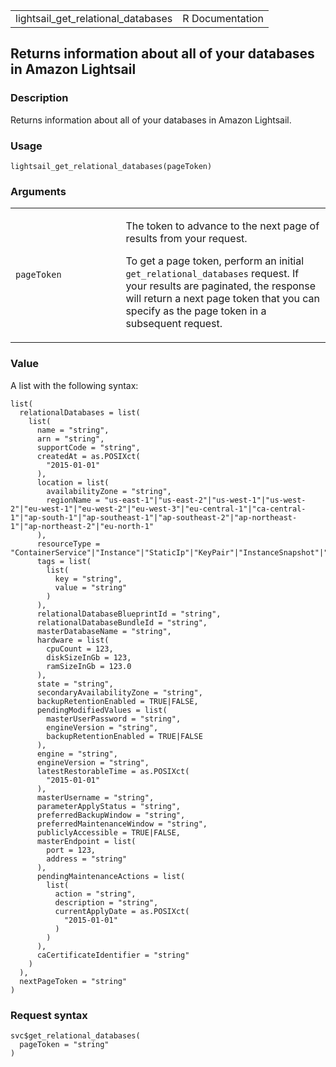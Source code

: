 <table style="width: 100%;">
<tbody>
<tr class="odd">
<td>lightsail_get_relational_databases</td>
<td style="text-align: right;">R Documentation</td>
</tr>
</tbody>
</table>

## Returns information about all of your databases in Amazon Lightsail

### Description

Returns information about all of your databases in Amazon Lightsail.

### Usage

    lightsail_get_relational_databases(pageToken)

### Arguments

<table>
<colgroup>
<col style="width: 35%" />
<col style="width: 65%" />
</colgroup>
<tbody>
<tr class="odd">
<td><code
id="lightsail_get_relational_databases_:_pageToken">pageToken</code></td>
<td><p>The token to advance to the next page of results from your
request.</p>
<p>To get a page token, perform an initial
<code>get_relational_databases</code> request. If your results are
paginated, the response will return a next page token that you can
specify as the page token in a subsequent request.</p></td>
</tr>
</tbody>
</table>

### Value

A list with the following syntax:

    list(
      relationalDatabases = list(
        list(
          name = "string",
          arn = "string",
          supportCode = "string",
          createdAt = as.POSIXct(
            "2015-01-01"
          ),
          location = list(
            availabilityZone = "string",
            regionName = "us-east-1"|"us-east-2"|"us-west-1"|"us-west-2"|"eu-west-1"|"eu-west-2"|"eu-west-3"|"eu-central-1"|"ca-central-1"|"ap-south-1"|"ap-southeast-1"|"ap-southeast-2"|"ap-northeast-1"|"ap-northeast-2"|"eu-north-1"
          ),
          resourceType = "ContainerService"|"Instance"|"StaticIp"|"KeyPair"|"InstanceSnapshot"|"Domain"|"PeeredVpc"|"LoadBalancer"|"LoadBalancerTlsCertificate"|"Disk"|"DiskSnapshot"|"RelationalDatabase"|"RelationalDatabaseSnapshot"|"ExportSnapshotRecord"|"CloudFormationStackRecord"|"Alarm"|"ContactMethod"|"Distribution"|"Certificate"|"Bucket",
          tags = list(
            list(
              key = "string",
              value = "string"
            )
          ),
          relationalDatabaseBlueprintId = "string",
          relationalDatabaseBundleId = "string",
          masterDatabaseName = "string",
          hardware = list(
            cpuCount = 123,
            diskSizeInGb = 123,
            ramSizeInGb = 123.0
          ),
          state = "string",
          secondaryAvailabilityZone = "string",
          backupRetentionEnabled = TRUE|FALSE,
          pendingModifiedValues = list(
            masterUserPassword = "string",
            engineVersion = "string",
            backupRetentionEnabled = TRUE|FALSE
          ),
          engine = "string",
          engineVersion = "string",
          latestRestorableTime = as.POSIXct(
            "2015-01-01"
          ),
          masterUsername = "string",
          parameterApplyStatus = "string",
          preferredBackupWindow = "string",
          preferredMaintenanceWindow = "string",
          publiclyAccessible = TRUE|FALSE,
          masterEndpoint = list(
            port = 123,
            address = "string"
          ),
          pendingMaintenanceActions = list(
            list(
              action = "string",
              description = "string",
              currentApplyDate = as.POSIXct(
                "2015-01-01"
              )
            )
          ),
          caCertificateIdentifier = "string"
        )
      ),
      nextPageToken = "string"
    )

### Request syntax

    svc$get_relational_databases(
      pageToken = "string"
    )
